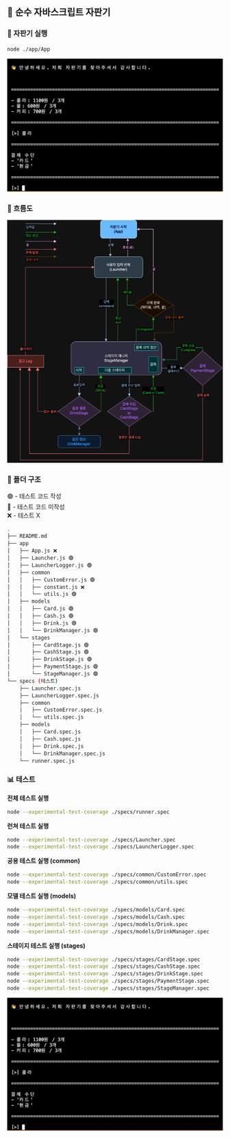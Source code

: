 ## 🥫 순수 자바스크립트 자판기

### 🏃 자판기 실행

```bash
node ./app/App
```

![시작화면](./images/screen.png)

### 🌊 흐름도

![흐름도](./images/flow_chart.png)

### 📁 폴더 구조

🟢 - 테스트 코드 작성<br />
🔴 - 테스트 코드 미작성<br />
❌ - 테스트 X

```bash
.
├── README.md
├── app
│   ├── App.js ❌
│   ├── Launcher.js 🟢
│   ├── LauncherLogger.js 🟢
│   ├── common
│   │   ├── CustomError.js 🟢
│   │   ├── constant.js ❌
│   │   └── utils.js 🟢
│   ├── models
│   │   ├── Card.js 🟢
│   │   ├── Cash.js 🟢
│   │   ├── Drink.js 🟢
│   │   └── DrinkManager.js 🟢
│   └── stages
│       ├── CardStage.js 🟢
│       ├── CashStage.js 🟢
│       ├── DrinkStage.js 🟢
│       ├── PaymentStage.js 🟢
│       └── StageManager.js 🟢
└── specs (테스트)
    ├── Launcher.spec.js
    ├── LauncherLogger.spec.js
    ├── common
    │   ├── CustomError.spec.js
    │   └── utils.spec.js
    ├── models
    │   ├── Card.spec.js
    │   ├── Cash.spec.js
    │   ├── Drink.spec.js
    │   └── DrinkManager.spec.js
    └── runner.spec.js
```

### 📊 테스트

**전체 테스트 실행**

```bash
node --experimental-test-coverage ./specs/runner.spec
```

**런쳐 테스트 실행**

```bash
node --experimental-test-coverage ./specs/Launcher.spec
node --experimental-test-coverage ./specs/LauncherLogger.spec
```

**공용 테스트 실행 (common)**

```bash
node --experimental-test-coverage ./specs/common/CustomError.spec
node --experimental-test-coverage ./specs/common/utils.spec
```

**모델 테스트 실행 (models)**

```bash
node --experimental-test-coverage ./specs/models/Card.spec
node --experimental-test-coverage ./specs/models/Cash.spec
node --experimental-test-coverage ./specs/models/Drink.spec
node --experimental-test-coverage ./specs/models/DrinkManager.spec
```

**스테이지 테스트 실행 (stages)**

```bash
node --experimental-test-coverage ./specs/stages/CardStage.spec
node --experimental-test-coverage ./specs/stages/CashStage.spec
node --experimental-test-coverage ./specs/stages/DrinkStage.spec
node --experimental-test-coverage ./specs/stages/PaymentStage.spec
node --experimental-test-coverage ./specs/stages/StageManager.spec
```

![테스트 달성률](./images/test_coverage.png)
